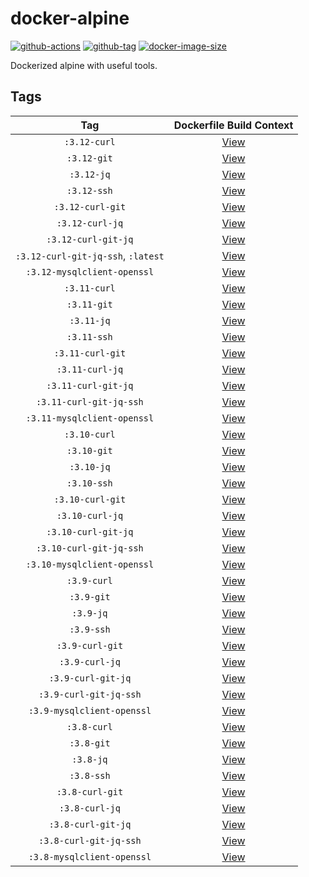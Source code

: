 # docker-alpine

[![github-actions](https://github.com/theohbrothers/docker-alpine/workflows/ci-master-pr/badge.svg)](https://github.com/theohbrothers/docker-alpine/actions)
[![github-tag](https://img.shields.io/github/tag/theohbrothers/docker-alpine)](https://github.com/theohbrothers/docker-alpine/releases/)
[![docker-image-size](https://img.shields.io/docker/image-size/theohbrothers/docker-alpine/latest)](https://hub.docker.com/r/theohbrothers/docker-alpine)

Dockerized alpine with useful tools.

## Tags

| Tag | Dockerfile Build Context |
|:-------:|:---------:|
| `:3.12-curl` | [View](variants/3.12-curl ) |
| `:3.12-git` | [View](variants/3.12-git ) |
| `:3.12-jq` | [View](variants/3.12-jq ) |
| `:3.12-ssh` | [View](variants/3.12-ssh ) |
| `:3.12-curl-git` | [View](variants/3.12-curl-git ) |
| `:3.12-curl-jq` | [View](variants/3.12-curl-jq ) |
| `:3.12-curl-git-jq` | [View](variants/3.12-curl-git-jq ) |
| `:3.12-curl-git-jq-ssh`, `:latest` | [View](variants/3.12-curl-git-jq-ssh ) |
| `:3.12-mysqlclient-openssl` | [View](variants/3.12-mysqlclient-openssl ) |
| `:3.11-curl` | [View](variants/3.11-curl ) |
| `:3.11-git` | [View](variants/3.11-git ) |
| `:3.11-jq` | [View](variants/3.11-jq ) |
| `:3.11-ssh` | [View](variants/3.11-ssh ) |
| `:3.11-curl-git` | [View](variants/3.11-curl-git ) |
| `:3.11-curl-jq` | [View](variants/3.11-curl-jq ) |
| `:3.11-curl-git-jq` | [View](variants/3.11-curl-git-jq ) |
| `:3.11-curl-git-jq-ssh` | [View](variants/3.11-curl-git-jq-ssh ) |
| `:3.11-mysqlclient-openssl` | [View](variants/3.11-mysqlclient-openssl ) |
| `:3.10-curl` | [View](variants/3.10-curl ) |
| `:3.10-git` | [View](variants/3.10-git ) |
| `:3.10-jq` | [View](variants/3.10-jq ) |
| `:3.10-ssh` | [View](variants/3.10-ssh ) |
| `:3.10-curl-git` | [View](variants/3.10-curl-git ) |
| `:3.10-curl-jq` | [View](variants/3.10-curl-jq ) |
| `:3.10-curl-git-jq` | [View](variants/3.10-curl-git-jq ) |
| `:3.10-curl-git-jq-ssh` | [View](variants/3.10-curl-git-jq-ssh ) |
| `:3.10-mysqlclient-openssl` | [View](variants/3.10-mysqlclient-openssl ) |
| `:3.9-curl` | [View](variants/3.9-curl ) |
| `:3.9-git` | [View](variants/3.9-git ) |
| `:3.9-jq` | [View](variants/3.9-jq ) |
| `:3.9-ssh` | [View](variants/3.9-ssh ) |
| `:3.9-curl-git` | [View](variants/3.9-curl-git ) |
| `:3.9-curl-jq` | [View](variants/3.9-curl-jq ) |
| `:3.9-curl-git-jq` | [View](variants/3.9-curl-git-jq ) |
| `:3.9-curl-git-jq-ssh` | [View](variants/3.9-curl-git-jq-ssh ) |
| `:3.9-mysqlclient-openssl` | [View](variants/3.9-mysqlclient-openssl ) |
| `:3.8-curl` | [View](variants/3.8-curl ) |
| `:3.8-git` | [View](variants/3.8-git ) |
| `:3.8-jq` | [View](variants/3.8-jq ) |
| `:3.8-ssh` | [View](variants/3.8-ssh ) |
| `:3.8-curl-git` | [View](variants/3.8-curl-git ) |
| `:3.8-curl-jq` | [View](variants/3.8-curl-jq ) |
| `:3.8-curl-git-jq` | [View](variants/3.8-curl-git-jq ) |
| `:3.8-curl-git-jq-ssh` | [View](variants/3.8-curl-git-jq-ssh ) |
| `:3.8-mysqlclient-openssl` | [View](variants/3.8-mysqlclient-openssl ) |
